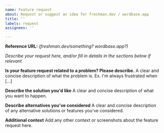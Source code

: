 ```yaml
---
name: Feature request
about: Request or suggest an idea for freshman.dev / wordbase.app
title: ''
labels: request
assignees: ''

---
```


**Reference URL:** _(freshman.dev/something? wordbase.app?)_

_Describe your request here, and/or fill in details in the sections below if relevant_

**Is your feature request related to a problem? Please describe.**
A clear and concise description of what the problem is. Ex. I'm always frustrated when [...]

**Describe the solution you'd like**
A clear and concise description of what you want to happen.

**Describe alternatives you've considered**
A clear and concise description of any alternative solutions or features you've considered.

**Additional context**
Add any other context or screenshots about the feature request here.
